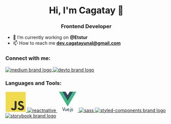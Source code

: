 <h1 align="center">Hi, I'm Cagatay 👋</h1>
<h3 align="center">Frontend Developer</h3>


- 🚀 I’m currently working on **@Etstur**
- 📫 How to reach me **dev.cagatayunal@gmail.com**

<h3 align="left">Connect with me:</h3>
<p align="left">
<a href="https://medium.com/@CagatayUnal" target="blank">
<img align="center" src="https://www.pngitem.com/pimgs/m/214-2148103_medium-logo-round-png-download-medium-logo-round.png" alt="medium brand logo" height="64" width="64" />
</a>
<a href="https://dev.to/cagatayunal" target="blank">
<img align="center" src="https://cdn.shopify.com/s/files/1/1626/8507/files/Dev_400x400_50x@2x.png?v=1541525157" alt="devto brand logo" height="64" width="64" />
</a>
</p>

<h3 align="left">Languages and Tools:</h3>
<p align="left">
<a href="https://developer.mozilla.org/en-US/docs/Web/JavaScript" target="_blank"> 
<img src="https://raw.githubusercontent.com/devicons/devicon/master/icons/javascript/javascript-original.svg" alt="javascript" width="64" height="64"/> 
</a> 
<a href="https://reactnative.dev/" target="_blank"> 
<img src="https://reactnative.dev/img/header_logo.svg" alt="reactnative" width="64" height="64"/>
</a> 
<a href="https://vuejs.org/" target="_blank">
<img src="https://raw.githubusercontent.com/devicons/devicon/master/icons/vuejs/vuejs-original-wordmark.svg" alt="vuejs" width="64" height="64"/>
</a>
<a href="https://sass-lang.com" target="_blank">
<img src="https://sass-lang.com/assets/img/logos/logo-b6e1ef6e.svg" alt="sass" width="64" height="64"/>
</a> 
<a href="https://styled-components.com/" target="_blank">
<img src="https://styled-components.com/logo.png" alt="styled-components brand logo" width="64" height="64"/> </a> 
<a href="https://storybook.js.org" target="_blank">
<img src="https://avatars.githubusercontent.com/u/22632046?s=200&v=4" alt="storybook brand logo" width="64" height="64"/>
</a> 
</p>